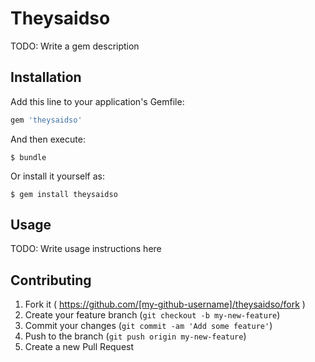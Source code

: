 # Theysaidso

TODO: Write a gem description

## Installation

Add this line to your application's Gemfile:

```ruby
gem 'theysaidso'
```

And then execute:

    $ bundle

Or install it yourself as:

    $ gem install theysaidso

## Usage

TODO: Write usage instructions here

## Contributing

1. Fork it ( https://github.com/[my-github-username]/theysaidso/fork )
2. Create your feature branch (`git checkout -b my-new-feature`)
3. Commit your changes (`git commit -am 'Add some feature'`)
4. Push to the branch (`git push origin my-new-feature`)
5. Create a new Pull Request
